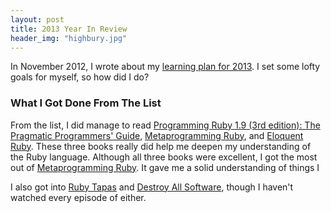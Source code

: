 ```yaml
---
layout: post
title: 2013 Year In Review
header_img: "highbury.jpg"
---
```

<p>In November 2012, I wrote about my <a href="http://ericfarkas.com/posts/learning-plan-for-2013/">learning plan for 2013</a>. I set some lofty goals for myself, so how did I do?</p>

<h3>What I Got Done From The List</h3>
<p>From the list, I did manage to read <a href="http://pragprog.com/book/ruby3/programming-ruby-1-9">Programming Ruby 1.9 (3rd edition): The Pragmatic Programmers' Guide</a>, <a href="http://pragprog.com/book/ppmetr/metaprogramming-ruby">Metaprogramming Ruby</a>, and <a href="http://www.amazon.com/Eloquent-Ruby-Addison-Wesley-Professional/dp/0321584104">Eloquent Ruby</a>. These three books really did help me deepen my understanding of the Ruby language. Although all three books were excellent, I got the most out of <a href="http://pragprog.com/book/ppmetr/metaprogramming-ruby">Metaprogramming Ruby</a>. It gave me a solid understanding of things I 

I also got into <a href="http://www.rubytapas.com/">Ruby Tapas</a> and <a href="https://www.destroyallsoftware.com/screencasts">Destroy All Software</a>, though I haven't watched every episode of either.</p>
